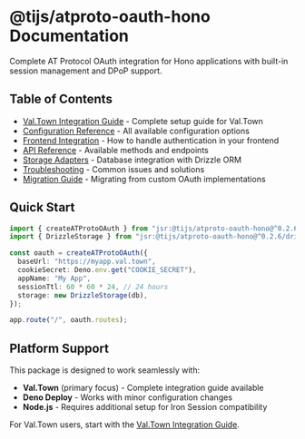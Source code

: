 # @tijs/atproto-oauth-hono Documentation

Complete AT Protocol OAuth integration for Hono applications with built-in session management and DPoP support.

## Table of Contents

- [Val.Town Integration Guide](./valtown-integration.md) - Complete setup guide for Val.Town
- [Configuration Reference](./configuration.md) - All available configuration options
- [Frontend Integration](./frontend-integration.md) - How to handle authentication in your frontend
- [API Reference](./api-reference.md) - Available methods and endpoints
- [Storage Adapters](./storage-adapters.md) - Database integration with Drizzle ORM
- [Troubleshooting](./troubleshooting.md) - Common issues and solutions
- [Migration Guide](./migration-guide.md) - Migrating from custom OAuth implementations

## Quick Start

```typescript
import { createATProtoOAuth } from "jsr:@tijs/atproto-oauth-hono@^0.2.6";
import { DrizzleStorage } from "jsr:@tijs/atproto-oauth-hono@^0.2.6/drizzle";

const oauth = createATProtoOAuth({
  baseUrl: "https://myapp.val.town",
  cookieSecret: Deno.env.get("COOKIE_SECRET"),
  appName: "My App",
  sessionTtl: 60 * 60 * 24, // 24 hours
  storage: new DrizzleStorage(db),
});

app.route("/", oauth.routes);
```

## Platform Support

This package is designed to work seamlessly with:
- **Val.Town** (primary focus) - Complete integration guide available
- **Deno Deploy** - Works with minor configuration changes
- **Node.js** - Requires additional setup for Iron Session compatibility

For Val.Town users, start with the [Val.Town Integration Guide](./valtown-integration.md).